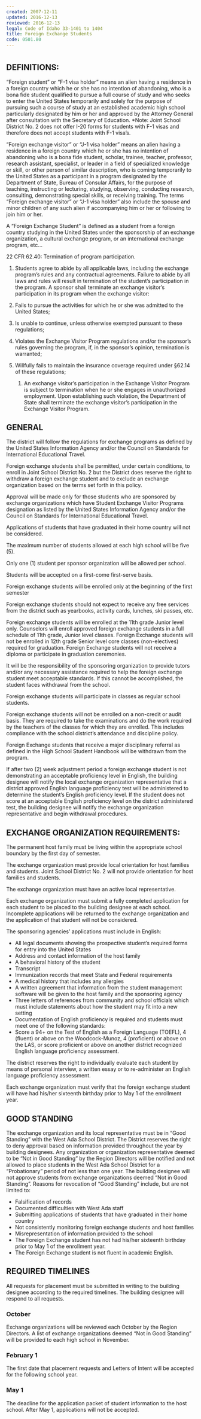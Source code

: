 ```yaml
---
created: 2007-12-11
updated: 2016-12-13
reviewed: 2016-12-13
legal: Code of Idaho 33-1401 to 1404
title: Foreign Exchange Students
code: 0501.80
---
```


#  

## DEFINITIONS:

“Foreign student” or “F-1 visa holder” means an alien having a residence in a foreign country which he or she has no intention of abandoning, who is a bona fide student qualified to pursue a full course of study and who seeks to enter the United States temporarily and solely for the purpose of pursuing such a course of study at an established academic high school particularly designated by him or her and approved by the Attorney General after consultation with the Secretary of Education. *Note: Joint School District No. 2 does not offer I-20 forms for students with F-1 visas and therefore does not accept students with F-1 visa’s.

“Foreign exchange visitor” or “J-1 visa holder” means an alien having a residence in a foreign country which he or she has no intention of abandoning who is a bona fide student, scholar, trainee, teacher, professor, research assistant, specialist, or leader in a field of specialized knowledge or skill, or other person of similar description, who is coming temporarily to the United States as a participant in a program designated by the Department of State, Bureau of Consular Affairs, for the purpose of teaching, instructing or lecturing, studying, observing, conducting research, consulting, demonstrating special skills, or receiving training. The terms “Foreign exchange visitor” or “J-1 visa holder” also include the spouse and minor children of any such alien if accompanying him or her or following to join him or her.

A “Foreign Exchange Student” is defined as a student from a foreign country studying in the United States under the sponsorship of an exchange organization, a cultural exchange program, or an international exchange program, etc...

22 CFR 62.40: Termination of program participation.

1. Students agree to abide by all applicable laws, including the exchange program’s rules and any contractual
agreements. Failure to abide by all laws and rules will result in termination of the student’s participation in the
program. A sponsor shall terminate an exchange visitor’s participation in its program when the exchange visitor:


1. Fails to pursue the activities for which he or she was admitted to the United States;
1. Is unable to continue, unless otherwise exempted pursuant to these regulations;
1. Violates the Exchange Visitor Program regulations and/or the sponsor’s rules governing the program, if, in the sponsor’s opinion, termination is warranted;
1. Willfully fails to maintain the insurance coverage required under §62.14 of these regulations;
    1. An exchange visitor’s participation in the Exchange Visitor Program is subject to termination when he or she engages in unauthorized employment. Upon establishing such violation, the Department of State shall terminate the exchange visitor’s participation in the Exchange Visitor Program.

## GENERAL

The district will follow the regulations for exchange programs as defined by the United States Information Agency and/or the Council on Standards for International Educational Travel.

Foreign exchange students shall be permitted, under certain conditions, to enroll in Joint School District No. 2 but the District does reserve the right to withdraw a foreign exchange student and to exclude an exchange organization based on the terms set forth in this policy.

Approval will be made only for those students who are sponsored by exchange organizations which have Student Exchange Visitor Programs designation as listed by the United States Information Agency and/or the Council on Standards for International Educational Travel.

Applications of students that have graduated in their home country will not be considered.

The maximum number of students allowed at each high school will be five (5).

Only one (1) student per sponsor organization will be allowed per school.

Students will be accepted on a first-come first-serve basis.

Foreign exchange students will be enrolled only at the beginning of the first semester

Foreign exchange students should not expect to receive any free services from the district such as yearbooks, activity cards, lunches, ski passes, etc.

Foreign exchange students will be enrolled at the 11th grade Junior level only. Counselors will enroll approved foreign exchange students in a full schedule of 11th grade, Junior level classes. Foreign Exchange students will not be enrolled in 12th grade Senior level core classes (non-electives) required for graduation. Foreign Exchange students will not receive a diploma or participate in graduation ceremonies.

It will be the responsibility of the sponsoring organization to provide tutors and/or any necessary assistance required to help the foreign exchange student meet acceptable standards. If this cannot be accomplished, the student faces withdrawal from the school.

Foreign exchange students will participate in classes as regular school students.

Foreign exchange students will not be enrolled on a non-credit or audit basis. They are required to take the examinations and do the work required by the teachers of the classes for which they are enrolled. This includes compliance with the school district’s attendance and discipline policy.

Foreign Exchange students that receive a major disciplinary referral as defined in the High School Student Handbook will be withdrawn from the program.

If after two (2) week adjustment period a foreign exchange student is not demonstrating an acceptable proficiency level in English, the building designee will notify the local exchange organization representative that a district approved English language proficiency test will be administered to determine the student’s English proficiency level. If the student does not score at an acceptable English proficiency level on the district administered test, the building designee will notify the exchange organization representative and begin withdrawal procedures.

## EXCHANGE ORGANIZATION REQUIREMENTS:

The permanent host family must be living within the appropriate school boundary by the first day of semester.

The exchange organization must provide local orientation for host families and students. Joint School District No. 2 will not provide orientation for host families and students.

The exchange organization must have an active local representative.

Each exchange organization must submit a fully completed application for each student to be placed to the building designee at each school. Incomplete applications will be returned to the exchange organization and the application of that student will not be considered.

The sponsoring agencies’ applications must include in English:

- All legal documents showing the prospective student’s required forms for entry into the United States
- Address and contact information of the host family
- A behavioral history of the student
- Transcript
- Immunization records that meet State and Federal requirements
- A medical history that includes any allergies
- A written agreement that information from the student management software will be given to the host family and the sponsoring agency
- Three letters of references from community and school officials which must include statements about how the student may fit into a new setting
- Documentation of English proficiency is required and students must meet one of the following standards:
- Score a 94+ on the Test of English as a Foreign Language (TOEFL), 4 (fluent) or above on the Woodcock-Munoz, 4 (proficient) or above on the LAS, or score proficient or above on another district recognized English language proficiency assessment.

The district reserves the right to individually evaluate each student by means of personal interview, a written essay or to re-administer an English language proficiency assessment.


Each exchange organization must verify that the foreign exchange student will have had his/her sixteenth birthday prior to May 1 of the enrollment year.

## GOOD STANDING

The exchange organization and its local representative must be in “Good Standing” with the West Ada School District. The District reserves the right to deny approval based on information provided throughout the year by building designees. Any organization or organization representative deemed to be “Not in Good Standing” by the Region Directors will be notified and not allowed to place students in the West Ada School District for a “Probationary” period of not less than one year. The building designee will not approve students from exchange organizations deemed “Not in Good Standing”. Reasons for revocation of “Good Standing” include, but are not limited to:

- Falsification of records
- Documented difficulties with West Ada staff
- Submitting applications of students that have graduated in their home country
- Not consistently monitoring foreign exchange students and host families
- Misrepresentation of information provided to the school
- The Foreign Exchange student has not had his/her sixteenth birthday prior to May 1 of the enrollment year.
- The Foreign Exchange student is not fluent in academic English.

## REQUIRED TIMELINES

All requests for placement must be submitted in writing to the building designee according to the required timelines.  The building designee will respond to all requests.


### October
Exchange organizations will be reviewed each October by the Region Directors. A list of exchange organizations deemed “Not in Good Standing” will be provided to each high school in November.


### February 1
The first date that placement requests and Letters of Intent will be accepted for the following school year.


### May 1
The deadline for the application packet of student information to the host school.  After May 1, applications will not be accepted.
